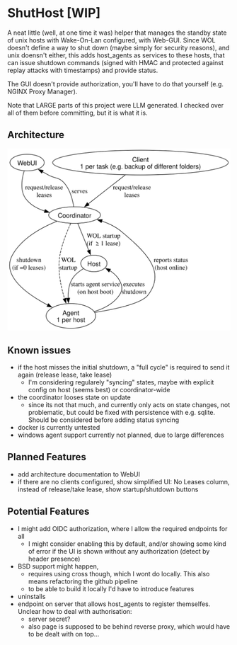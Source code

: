 # ShutHost [WIP]

A neat little (well, at one time it was) helper that manages the standby state of unix hosts with Wake-On-Lan configured, with Web-GUI.
Since WOL doesn't define a way to shut down (maybe simply for security reasons), and unix doensn't either, this adds host_agents as services to these hosts, that can issue shutdown commands (signed with HMAC and protected against replay attacks with timestamps) and provide status.

The GUI doesn't provide authorization, you'll have to do that yourself (e.g. NGINX Proxy Manager).

Note that LARGE parts of this project were LLM generated. I checked over all of them before committing, but it is what it is.

## Architecture

![shuthost_architecture (generated from architecture.dot)](./coordinator/assets/architecture.svg)

## Known issues

* if the host misses the initial shutdown, a "full cycle" is required to send it again (release lease, take lease)
    * I'm considering regularely "syncing" states, maybe with explicit config on host (seems best) or coordinator-wide
* the coordinator looses state on update
    * since its not that much, and currently only acts on state changes, not problematic, but could be fixed with persistence with e.g. sqlite. Should be considered before adding status syncing
* docker is currently untested
* windows agent support currently not planned, due to large differences

## Planned Features

* add architecture documentation to WebUI
* if there are no clients configured, show simplified UI: No Leases column, instead of release/take lease, show startup/shutdown buttons

## Potential Features

* I might add OIDC authorization, where I allow the required endpoints for all
    * I might consider enabling this by default, and/or showing some kind of error if the UI is shown without any authorization (detect by header presence)
* BSD support might happen, 
    * requires using cross though, which I wont do locally. This also means refactoring the github pipeline
    * to be able to build it locally I'd have to introduce features
* uninstalls
* endpoint on server that allows host_agents to register themselfes. Unclear how to deal with authorisation:
    * server secret?
    * also page is supposed to be behind reverse proxy, which would have to be dealt with on top...

<!-- TODO:
    // poll hosts in the backend with variable polling frequency (whether there is a frontend active or not, should be able to tell with ws_tx.receiver_count() - needs proper updates when the socket was closed, fails ATM)
    // Then add a bunch of documentation to explain:
    coordinator: * binary exposes server on localhost only, reach it from docker (bind localhost (NOT `0.0.0.0`) and in docker `http://host.containers.internal:<port>`)
    // fix issue with some blocking tasks
    // -->
